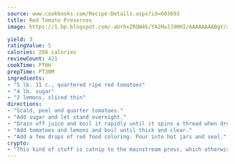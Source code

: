 ```yaml
---
source: www.cookbooks.com/Recipe-Details.aspx?id=603693
title: Red Tomato Preserves
image: https://1.bp.blogspot.com/-aUrhxZRQW4k/YA2HwJJdHHI/AAAAAAAABgY/z2R8OXCxqDoBQtRn-q-fHG8g9_G4G1HBwCLcBGAsYHQ/s320/13.png

yield: 3
ratingValue: 5
calories: 288 calories
reviewCount: 421
cookTime: PT0H
prepTime: PT30M
ingredients:
- "5 lb. 11 c., quartered ripe red tomatoes"
- "4 lb. sugar"
- "2 lemons, sliced thin"
directions:
- "Scald, peel and quarter tomatoes."
- "Add sugar and let stand overnight."
- "Drain off juice and boil it rapidly until it spins a thread when dropped from spoon."
- "Add tomatoes and lemons and boil until thick and clear."
- "Add a few drops of red food coloring. Pour into hot jars and seal."
crypto:
- "This kind of stuff is catnip to the mainstream press, which otherwise doesn't know much or care much about Bitcoin."
---
```

